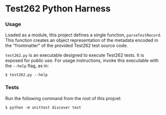# Test262 Python Harness

### Usage

Loaded as a module, this project defines a single function, `parseTestRecord`.
This function creates an object representation of the metadata encoded in the
"frontmatter" of the provided Test262 test source code.

`test262.py` is an executable designed to execute Test262 tests. It is exposed
for public use. For usage instructions, invoke this executable with the
`--help` flag, as in:

    $ test262.py --help

### Tests

Run the following command from the root of this projcet:

    $ python -m unittest discover test

